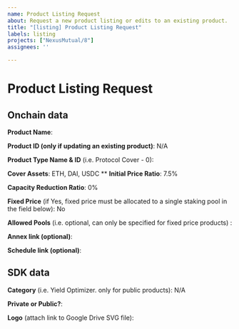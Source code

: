```yaml
---
name: Product Listing Request
about: Request a new product listing or edits to an existing product.
title: "[listing] Product Listing Request"
labels: listing
projects: ["NexusMutual/8"]
assignees: ''

---
```


# Product Listing Request

## Onchain data

**Product Name**:

**Product ID (only if updating an existing product)**: N/A

**Product Type Name & ID** (i.e. Protocol Cover - 0):

**Cover Assets**: ETH, DAI, USDC
**
**Initial Price Ratio**: 7.5%

**Capacity Reduction Ratio**: 0%

**Fixed Price** (if Yes, fixed price must be allocated to a single staking pool in the field 
below): No 

**Allowed Pools** (i.e. optional, can only be specified for fixed price products) :

**Annex link (optional)**:

**Schedule link (optional)**:

## SDK data
**Category** (i.e. Yield Optimizer. only for public products): N/A 

**Private or Public?**: 

**Logo** (attach link to Google Drive SVG file):
